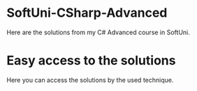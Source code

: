 # SoftUni-CSharp-Advanced
Here are the solutions from my C# Advanced course in SoftUni.

# Easy access to the solutions
Here you can access the solutions by the used technique.
